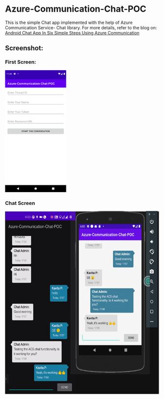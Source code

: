 # Azure-Communication-Chat-POC

This is the simple Chat app implemented with the help of Azure Communication Service- Chat library.
For more details, refer to the blog on:
[Android Chat App In Six Simple Steps Using Azure Communication]()

## Screenshot:
### First Screen:
<img src="Screenshot_1644476372.png" width="200" height="400">

### Chat Screen
<img src="Screenshot 2022-01-21 at 6.03.34 PM.png" width="600" height="600">

